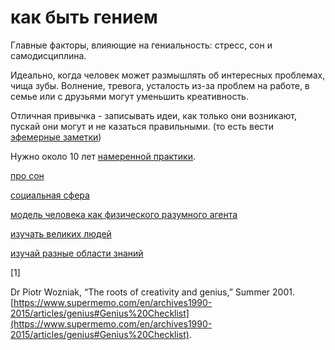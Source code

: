 # как быть гением
Главные факторы, влияющие на гениальность: стресс, сон и самодисциплина.

Идеально, когда человек может размышлять об интересных проблемах, чища зубы. Волнение, тревога, усталость из-за проблем на работе, в семье или с друзьями могут уменьшить креативность.

Отличная привычка - записывать идеи, как только они возникают, пускай они могут и не казаться правильными. (то есть вести [эфемерные заметки](%D0%BA%D0%B0%D0%BA%20%D0%BF%D0%B8%D1%81%D0%B0%D1%82%D1%8C%20%D1%81%20%D0%BF%D0%BE%D0%BC%D0%BE%D1%89%D1%8C%D1%8E%20%D1%86%D0%B5%D1%82%D1%82%D0%B5%D0%BB%D1%8C%D0%BA%D0%B0%D1%81%D1%82%D0%B5%D0%BD%D0%B0))

Нужно около 10 лет [намеренной практики](%D0%BD%D0%B0%D0%BC%D0%B5%D1%80%D0%B5%D0%BD%D0%BD%D0%B0%D1%8F%20%D0%BF%D1%80%D0%B0%D0%BA%D1%82%D0%B8%D0%BA%D0%B0).

[про сон](%D0%BF%D1%80%D0%BE%20%D1%81%D0%BE%D0%BD)

[социальная сфера](%D1%81%D0%BE%D1%86%D0%B8%D0%B0%D0%BB%D1%8C%D0%BD%D0%B0%D1%8F%20%D1%81%D1%84%D0%B5%D1%80%D0%B0)

[модель человека как физического разумного агента](%D0%BC%D0%BE%D0%B4%D0%B5%D0%BB%D1%8C%20%D1%87%D0%B5%D0%BB%D0%BE%D0%B2%D0%B5%D0%BA%D0%B0%20%D0%BA%D0%B0%D0%BA%20%D1%84%D0%B8%D0%B7%D0%B8%D1%87%D0%B5%D1%81%D0%BA%D0%BE%D0%B3%D0%BE%20%D1%80%D0%B0%D0%B7%D1%83%D0%BC%D0%BD%D0%BE%D0%B3%D0%BE%20%D0%B0%D0%B3%D0%B5%D0%BD%D1%82%D0%B0)

[изучать великих людей](%D0%B8%D0%B7%D1%83%D1%87%D0%B0%D1%82%D1%8C%20%D0%B2%D0%B5%D0%BB%D0%B8%D0%BA%D0%B8%D1%85%20%D0%BB%D1%8E%D0%B4%D0%B5%D0%B9)

[изучай разные области знаний](%D0%B8%D0%B7%D1%83%D1%87%D0%B0%D0%B9%20%D1%80%D0%B0%D0%B7%D0%BD%D1%8B%D0%B5%20%D0%BE%D0%B1%D0%BB%D0%B0%D1%81%D1%82%D0%B8%20%D0%B7%D0%BD%D0%B0%D0%BD%D0%B8%D0%B9)

\[1\]

Dr Piotr Wozniak, “The roots of creativity and genius,” Summer 2001. [https://www.supermemo.com/en/archives1990-2015/articles/genius#Genius%20Checklist](https://www.supermemo.com/en/archives1990-2015/articles/genius#Genius%20Checklist).